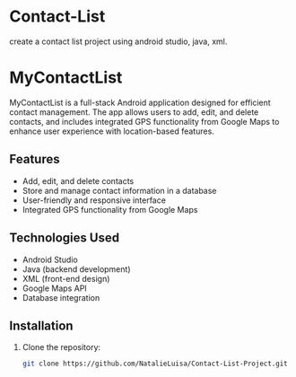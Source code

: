 # Contact-List
create a contact list project using android studio, java, xml.
# MyContactList

MyContactList is a full-stack Android application designed for efficient contact management. The app allows users to add, edit, and delete contacts, and includes integrated GPS functionality from Google Maps to enhance user experience with location-based features.

## Features

- Add, edit, and delete contacts
- Store and manage contact information in a database
- User-friendly and responsive interface
- Integrated GPS functionality from Google Maps

## Technologies Used

- Android Studio
- Java (backend development)
- XML (front-end design)
- Google Maps API
- Database integration

## Installation

1. Clone the repository:
   ```sh
   git clone https://github.com/NatalieLuisa/Contact-List-Project.git
